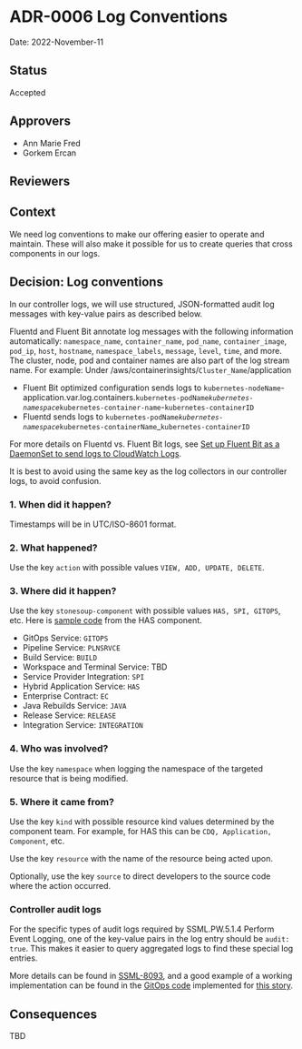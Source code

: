 # ADR-0006 Log Conventions

Date: 2022-November-11

## Status

Accepted

## Approvers

* Ann Marie Fred
* Gorkem Ercan

## Reviewers

## Context

We need log conventions to make our offering easier to operate and maintain. These will also make it possible for us to create queries that cross components in our logs.

## Decision: Log conventions

In our controller logs, we will use structured, JSON-formatted audit log messages with key-value pairs as described below.

Fluentd and Fluent Bit annotate log messages with the following information automatically: `namespace_name`, `container_name`, `pod_name`, `container_image`, `pod_ip`, `host`, `hostname`, `namespace_labels`, `message`, `level`, `time`, and more. The cluster, node, pod and container names are also part of the log stream name.  For example:
  Under /aws/containerinsights/`Cluster_Name`/application
  - Fluent Bit optimized configuration sends logs to `kubernetes-nodeName`-application.var.log.containers.`kubernetes-podName`_`kubernetes-namespace`_`kubernetes-container-name`-`kubernetes-containerID`
  - Fluentd sends logs to `kubernetes-podName`_`kubernetes-namespace`_`kubernetes-containerName`_`kubernetes-containerID`

For more details on Fluentd vs. Fluent Bit logs, see [Set up Fluent Bit as a DaemonSet to send logs to CloudWatch Logs](https://docs.aws.amazon.com/AmazonCloudWatch/latest/monitoring/Container-Insights-setup-logs-FluentBit.html).

It is best to avoid using the same key as the log collectors in our controller logs, to avoid confusion.

### 1. When did it happen? 

Timestamps will be in UTC/ISO-8601 format.

### 2. What happened?

Use the key `action` with possible values `VIEW, ADD, UPDATE, DELETE`.

### 3. Where did it happen?

Use the key `stonesoup-component` with possible values `HAS, SPI, GITOPS`, etc. Here is [sample code](https://github.com/redhat-appstudio/application-service/blob/9f25d1f6832568598c718423b1e2f7d9161ad790/controllers/component_controller.go#L549) from the HAS component.

- GitOps Service: `GITOPS`
- Pipeline Service: `PLNSRVCE`
- Build Service: `BUILD`
- Workspace and Terminal Service: TBD
- Service Provider Integration: `SPI`
- Hybrid Application Service: `HAS`
- Enterprise Contract: `EC`
- Java Rebuilds Service: `JAVA`
- Release Service: `RELEASE`
- Integration Service: `INTEGRATION`

### 4. Who was involved?

Use the key `namespace` when logging the namespace of the targeted resource that is being modified.

### 5. Where it came from? 

Use the key `kind` with possible resource kind values determined by the component team.  For example, for HAS this can be `CDQ, Application, Component`, etc. 

Use the key `resource` with the name of the resource being acted upon.

Optionally, use the key `source` to direct developers to the source code where the action occurred. 

### Controller audit logs

For the specific types of audit logs required by SSML.PW.5.1.4 Perform Event Logging, one of the key-value pairs in the log entry should be `audit: true`. This makes it easier to query aggregated logs to find these special log entries.

More details can be found in [SSML-8093](https://issues.redhat.com/browse/SSML-8093), and a good example of a working implementation can be found in the [GitOps code](https://github.com/redhat-appstudio/managed-gitops/blob/c962ae99ec50e273c8cdf90d8f3a07f7a8944dc5/backend-shared/util/log.go#L28) implemented for [this story](https://issues.redhat.com/browse/GITOPSRVCE-186).

## Consequences

TBD
